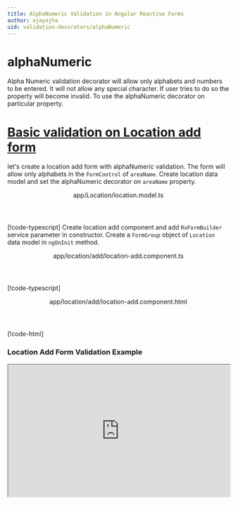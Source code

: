 ```yaml
---
title: AlphaNumeric Validation in Angular Reactive Forms
author: ajayojha
uid: validation-decorators/alphaNumeric
---
```

# alphaNumeric
Alpha Numeric validation decorator will allow only alphabets and numbers to be entered. It will not allow any special character. If user tries to do so the property will become invalid. To use the alphaNumeric decorator on particular property.
 
# [Basic validation on Location add form  ](#tab/basic-validation-on-Location-add-form)
let's create a location add form with alphaNumeric validation. The form will allow only alphabets in the `FormControl` of `areaName`. 
Create location data model and set the alphaNumeric decorator on `areaName` property.
<header class="header-tab-title">app/Location/location.model.ts</header>

[!code-typescript[](../../examples/reactive-form-validators/alphaNumeric/rxweb-alphaNumeric-validation-add-angular-reactive-form/src/app/location/location.model.ts?highlight=5)]
Create location add component and add `RxFormBuilder` service parameter in constructor. Create a `FormGroup` object of `Location` data model in `ngOnInit` method.
<header class="header-tab-title">app/location/add/location-add.component.ts</header>

[!code-typescript[](../../examples/reactive-form-validators/alphaNumeric/rxweb-alphaNumeric-validation-add-angular-reactive-form/src/app/location/add/location-add.component.ts?highlight=17,21-22)]
<header class="header-tab-title">app/location/add/location-add.component.html</header>

[!code-html[](../../examples/reactive-form-validators/alphaNumeric/rxweb-alphaNumeric-validation-add-angular-reactive-form/src/app/location/add/location-add.component.html)]

<h3>Location Add Form Validation Example</h3>
<iframe src="https://stackblitz.com/edit/rxweb-alphanumeric-validation-add-angular-reactive-form?embed=1&file=src/styles.css&hideExplorer=1&hideNavigation=1&view=preview" width="100%" height="300">

# [Basic validation on Location edit  form](#tab/basic-validation-on-Location-edit-form)
let's create a location edit form with alphaNumeric validation. The form will allow only alphabets and numbers in the `FormControl` of `areaName`. 
Create location data model and set the alphaNumeric decorator on `areaName` property.
<header class="header-tab-title">app/Location/location.model.ts</header>

[!code-typescript[](../../examples/reactive-form-validators/alphaNumeric/rxweb-alphaNumeric-validation-edit-angular-reactive-form/src/app/location/location.model.ts?highlight=5)]
Create location edit component and add `RxFormBuilder` and `HttpClient` service parameter  in constructor. On `ngOnInit` method get request method for getting data from json or server and that data pass in `this.formBuilder.formGroup<Location>(Location,location);`
<header class="header-tab-title">app/location/edit/location-edit.component.ts</header>

[!code-typescript[](../../examples/reactive-form-validators/alphaNumeric/rxweb-alphaNumeric-validation-edit-angular-reactive-form/src/app/location/edit/location-edit.component.ts?highlight=17,21-22)]
<header class="header-tab-title">app/location/edit/location-edit.component.html</header>

[!code-html[](../../examples/reactive-form-validators/alphaNumeric/rxweb-alphaNumeric-validation-edit-angular-reactive-form/src/app/location/edit/location-edit.component.html)]

<h3>Location Edit Form Validation Example</h3>
<iframe src="https://stackblitz.com/edit/rxweb-alphanumeric-validation-edit-angular-reactive-form?embed=1&file=src/styles.css&hideExplorer=1&hideNavigation=1&view=preview" width="100%" height="300">

---

# AlphaNumericConfig 
Below options are not mandatory to use in the `@alphaNumeric()` decorator. If needed then use the below options.


|Option | Description |
|--- | ---- |
|[allowWhiteSpace](#allowwhitespace) | This will allow whitespace in particular control property.The default value is `false`. |
|[conditionalExpression](#conditionalexpression) | AlphaNumeric validation should be applied if the condition is matched in the `conditionalExpression` function. Validation framework will pass two parameters at the time of `conditionalExpression` check. Those two parameters are current `FormGroup` value and root `FormGroup` value. You can apply the condition on respective object value.If there is need of dynamic validation means it is not fixed in client code, it will change based on some criterias. In this scenario you can bind the expression based on the expression value is coming from the web server in `string` format. The `conditionalExpression` will work as same as client function. |
|[message](#message) | To override the global configuration message and show the custom message on particular control property. |

## allowWhiteSpace 
Type :  `boolean` 

This will allow whitespace in particular control property.The default value is `false`.
 
<header class="header-title">location.model.ts (Location class property)</header>

[!code-typescript[](../../examples/reactive-form-validators/alphaNumeric/complete-rxweb-alphaNumeric-validation-add-angular-reactive-form/src/app/location/location.model.ts#L7-L8)]

## conditionalExpression 
Type :  `Function`  |  `string` 

AlphaNumeric validation should be applied if the condition is matched in the `conditionalExpression` function. Validation framework will pass two parameters at the time of `conditionalExpression` check. Those two parameters are current `FormGroup` value and root `FormGroup` value. You can apply the condition on respective object value.
If there is need of dynamic validation means it is not fixed in client code, it will change based on some criterias. In this scenario you can bind the expression based on the expression value is coming from the web server in `string` format. The `conditionalExpression` will work as same as client function.
 
> Binding `conditionalExpression` with `Function` object.
<header class="header-title">location.model.ts (Location class property)</header>

[!code-typescript[](../../examples/reactive-form-validators/alphaNumeric/complete-rxweb-alphaNumeric-validation-add-angular-reactive-form/src/app/location/location.model.ts#L13-L14)]

 
> Binding `conditionalExpression` with `string` datatype.
<header class="header-title">location.model.ts (Location class property)</header>

[!code-typescript[](../../examples/reactive-form-validators/alphaNumeric/complete-rxweb-alphaNumeric-validation-add-angular-reactive-form/src/app/location/location.model.ts#L13-L14)]

## message 
Type :  `string` 

To override the global configuration message and show the custom message on particular control property.
 
<header class="header-title">location.model.ts (Location class property)</header>

[!code-typescript[](../../examples/reactive-form-validators/alphaNumeric/complete-rxweb-alphaNumeric-validation-add-angular-reactive-form/src/app/location/location.model.ts#L10-L11)]


# alphaNumeric Validation Complete Example
# [Location Model](#tab/complete-location)
<header class="header-tab-title">app/location/location.model.ts</header>

[!code-typescript[](../../examples/reactive-form-validators/alphaNumeric/complete-rxweb-alphaNumeric-validation-add-angular-reactive-form/src/app/location/location.model.ts)]

# [Address Info Add Component](#tab/complete-location-add-component)
<header class="header-tab-title">app/location/add/location-add.component.ts</header>

[!code-typescript[](../../examples/reactive-form-validators/alphaNumeric/complete-rxweb-alphaNumeric-validation-add-angular-reactive-form/src/app/location/add/location-add.component.ts)]

# [Address Info Add Html Component](#tab/complete-location-add-html-component)
<header class="header-tab-title">app/location/add/location-add.component.html</header>

[!code-html[](../../examples/reactive-form-validators/alphaNumeric/complete-rxweb-alphaNumeric-validation-add-angular-reactive-form/src/app/location/add/location-add.component.html)]

# [Working Example](#tab/complete-working-example)
<iframe src="https://stackblitz.com/edit/complete-rxweb-alphanumeric-validation-add-angular-reactive-form?embed=1&file=src/app/address-info/address&hideNavigation=1&view=preview" width="100%" height="500">

---

# Dynamic alphaNumeric Validation Complete Example
# [Location Model](#tab/dynamic-location)
<header class="header-tab-title">app/location/location.model.ts</header>

[!code-typescript[](../../examples/reactive-form-validators/alphaNumeric/dynamic-rxweb-alphaNumeric-validation-add-angular-reactive-form/src/app/location/location.model.ts)]

# [Address Info Add Component](#tab/dynamic-location-add-component)
<header class="header-tab-title">app/location/add/location-add.component.ts</header>

[!code-typescript[](../../examples/reactive-form-validators/alphaNumeric/dynamic-rxweb-alphaNumeric-validation-add-angular-reactive-form/src/app/location/add/location-add.component.ts)]

# [Address Info Add Html Component](#tab/dynamic-location-add-html-component)
<header class="header-tab-title">app/location/add/location-add.component.html</header>

[!code-html[](../../examples/reactive-form-validators/alphaNumeric/dynamic-rxweb-alphaNumeric-validation-add-angular-reactive-form/src/app/location/add/location-add.component.html)]

# [Working Example](#tab/dynamic-working-example)
<iframe src="https://stackblitz.com/edit/dynamic-rxweb-alphanumeric-validation-add-angular-reactive-form?embed=1&file=src/app/address-info/address&hideNavigation=1&view=preview" width="100%" height="500">

---






